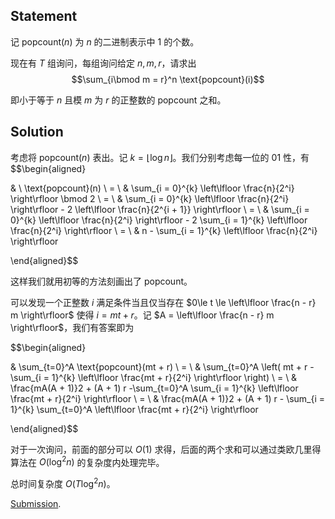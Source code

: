 ## $\text{Statement}$

记 $\text{popcount}(n)$ 为 $n$ 的二进制表示中 $1$ 的个数。

现在有 $T$ 组询问，每组询问给定 $n, m, r$，请求出
$$\sum_{i\bmod m = r}^n \text{popcount}(i)$$

即小于等于 $n$ 且模 $m$ 为 $r$ 的正整数的 $\text{popcount}$ 之和。

## $\text{Solution}$

考虑将 $\text{popcount}(n)$ 表出。记 $k = \lfloor\log n\rfloor$。我们分别考虑每一位的 01 性，有
$$\begin{aligned}

& \ \text{popcount}(n)
\\ = \ & \sum_{i = 0}^{k} \left\lfloor \frac{n}{2^i} \right\rfloor \bmod 2
\\ = \ & \sum_{i = 0}^{k} \left\lfloor \frac{n}{2^i} \right\rfloor - 2 \left\lfloor \frac{n}{2^{i + 1}} \right\rfloor
\\ = \ & \sum_{i = 0}^{k} \left\lfloor \frac{n}{2^i} \right\rfloor - 2 \sum_{i = 1}^{k} \left\lfloor \frac{n}{2^i} \right\rfloor
\\ = \ & n  - \sum_{i = 1}^{k} \left\lfloor \frac{n}{2^i} \right\rfloor

\end{aligned}$$

这样我们就用初等的方法刻画出了 $\text{popcount}$。

可以发现一个正整数 $i$ 满足条件当且仅当存在 $0\le t \le \left\lfloor \frac{n - r} m \right\rfloor$ 使得 $i = mt + r$。记 $A = \left\lfloor \frac{n - r} m \right\rfloor$，我们有答案即为

$$\begin{aligned}

& \sum_{t=0}^A \text{popcount}(mt + r)
\\ = \ & \sum_{t=0}^A \left( mt + r  - \sum_{i = 1}^{k} \left\lfloor \frac{mt + r}{2^i} \right\rfloor \right)
\\ = \ & \frac{mA(A + 1)}2 + (A + 1) r -\sum_{t=0}^A  \sum_{i = 1}^{k} \left\lfloor \frac{mt + r}{2^i} \right\rfloor 
\\ = \ & \frac{mA(A + 1)}2 + (A + 1) r - \sum_{i = 1}^{k} \sum_{t=0}^A  \left\lfloor \frac{mt + r}{2^i} \right\rfloor 

\end{aligned}$$

对于一次询问，前面的部分可以 $O(1)$ 求得，后面的两个求和可以通过类欧几里得算法在 $O(\log^2 n)$ 的复杂度内处理完毕。

总时间复杂度 $O(T\log^2 n)$。

[Submission](https://atcoder.jp/contests/abc283/submissions/37530857).
